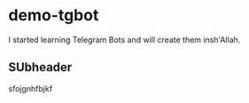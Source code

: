 # demo-tgbot

I started learning Telegram Bots and will create them insh'Allah.


## SUbheader

sfojgnhfbjkf